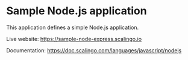 # Sample Node.js application

This application defines a simple Node.js application.

Live website: https://sample-node-express.scalingo.io

Documentation: https://doc.scalingo.com/languages/javascript/nodejs
